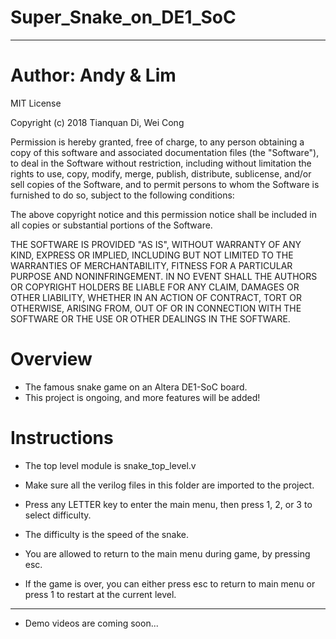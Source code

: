 # Super_Snake_on_DE1_SoC
-----------------------------------------------------
# Author: Andy & Lim
MIT License

Copyright (c) 2018 Tianquan Di, Wei Cong

Permission is hereby granted, free of charge, to any person obtaining a copy
of this software and associated documentation files (the "Software"), to deal
in the Software without restriction, including without limitation the rights
to use, copy, modify, merge, publish, distribute, sublicense, and/or sell
copies of the Software, and to permit persons to whom the Software is
furnished to do so, subject to the following conditions:

The above copyright notice and this permission notice shall be included in all
copies or substantial portions of the Software.

THE SOFTWARE IS PROVIDED "AS IS", WITHOUT WARRANTY OF ANY KIND, EXPRESS OR
IMPLIED, INCLUDING BUT NOT LIMITED TO THE WARRANTIES OF MERCHANTABILITY,
FITNESS FOR A PARTICULAR PURPOSE AND NONINFRINGEMENT. IN NO EVENT SHALL THE
AUTHORS OR COPYRIGHT HOLDERS BE LIABLE FOR ANY CLAIM, DAMAGES OR OTHER
LIABILITY, WHETHER IN AN ACTION OF CONTRACT, TORT OR OTHERWISE, ARISING FROM,
OUT OF OR IN CONNECTION WITH THE SOFTWARE OR THE USE OR OTHER DEALINGS IN THE
SOFTWARE.

# Overview
- The famous snake game on an Altera DE1-SoC board.
- This project is ongoing, and more features will be added!

# Instructions
- The top level module is snake_top_level.v
- Make sure all the verilog files in this folder are imported to the project.


- Press any LETTER key to enter the main menu, 
then press 1, 2, or 3 to select difficulty.
- The difficulty is the speed of the snake.

- You are allowed to return to the main menu during game, by pressing esc.

- If the game is over, you can either press esc to return to main menu or
press 1 to restart at the current level.

---------------------------------
- Demo videos are coming soon...
